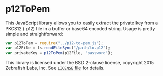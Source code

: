 # p12ToPem

This JavaScript library allows you to easily extract the private key from a
PKCS12 (.p12) file in a buffer or base64 encoded string. Usage is pretty simple
and straightforward:

```javascript
var p12ToPem = require("../p12-to-pem.js");
var p12File = fs.readFileSync("/path/to.p12");
var privateKey = p12ToPem(p12File, "password");
```

This library is licensed under the BSD 2-clause license, copyright 2015 Zebrafish Labs, Inc.
See [`LICENSE` file](https://github.com/imgix/p12ToPem/blob/master/LICENSE) for details.
